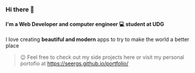 ### Hi there 👋

#### I'm a Web Developer and computer engineer 💻 student at UDG

I love creating __beautiful and modern__ apps to try to make the world a better place

> 😉 Feel free to check out my side projects here or visit my personal portofio at https://seergs.github.io/portfolio/

